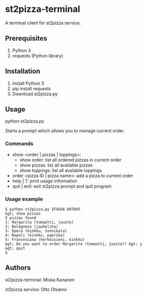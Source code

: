 # st2pizza-terminal

A terminal client for st2pizza service.

## Prerequisites

1. Python 3
1. requests (Python library)

## Installation

1. Install Python 3
1. pip install requests
1. Download st2pizza.py

## Usage

python st2pizza.py <user ID> <order ID>

Starts a prompt which allows you to manage current order.

### Commands

* show <order | pizzas | toppings>:
	* show order: list all ordered pizzas in current order
	* show pizzas: list all available pizzas
	* show toppings: list all available toppings
* order <pizza ID | pizza name>: add a pizza to current order
* help | ?: print usage information
* quit | exit: exit st2pizza prompt and quit program

### Usage example

```
$ python st2pizza.py 2F4GG6 A97D45
&gt; show pizzas
5 pizzas found
1: Margarita (tomaatti, juusto)
2: Bolognese (jauheliha)
3: Opera (kinkku, tonnikala)
4: Napoli (kinkku, paprika)
5: Francescana (herkkusieni, kinkku)
&gt; Do you want to order Margarita (tomaatti, juusto)? &gt; y
&gt; quit
$
```

## Authors

st2pizza-terminal: Miska Kananen

st2pizza service: Otto Otsamo
